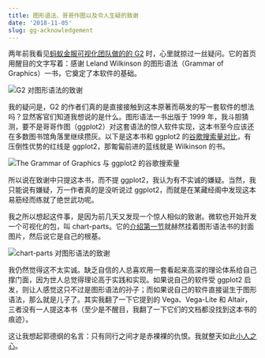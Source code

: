 ```yaml
---
title: 图形语法、哥哥作图以及令人生疑的致谢
date: '2018-11-05'
slug: gg-acknowledgement
---
```


两年前我看见[蚂蚁金服可视化团队做的的 G2](https://github.com/antvis/g2) 时，心里就掠过一丝疑问。它的首页用醒目的文字写着：感谢 Leland Wilkinson 的图形语法（Grammar of Graphics）一书，它奠定了本软件的基础。

![G2 对图形语法的致谢](https://user-images.githubusercontent.com/163582/48026349-6cbcc300-e10b-11e8-881d-8721945a4bc9.png)

我的疑问是，G2 的作者们真的是直接接触到这本原著而萌发的写一套软件的想法吗？显然客官们知道我想说的是什么。图形语法一书出版于 1999 年，我斗胆猜测，要不是哥哥作图（ggplot2）对这套语法的惊人软件实现，这本书至今应该还在多数图书馆角落里继续攒灰。以下是这本书和 ggplot2 的[谷歌搜索量对比](https://trends.google.com/trends/explore?date=all&q=%2Fm%2F06djfgz,ggplot2)，有压倒性优势的红线是 ggplot2，那匍匐前进的蓝线就是 Wilkinson 的书。

![The Grammar of Graphics 与 ggplot2 的谷歌搜索量](https://user-images.githubusercontent.com/163582/48025806-04b9ad00-e10a-11e8-93b6-04bf063f3042.png)

所以说在致谢中只提这本书，而不提 ggplot2，我认为有不实诚的嫌疑。当然，我只能说有嫌疑，万一作者真的是没听说过 ggplot2，而就是在某藏经阁中发现这本易筋经而练就了绝世武功呢。

我之所以想起这件事，是因为前几天又发现一个惊人相似的致谢。微软也开始开发一个可视化的包，叫 chart-parts。它的[介绍第一节](https://microsoft.github.io/chart-parts/documentation/introduction)就赫然挂着图形语法书的封面图片，然后说它是自己的根基。

![chart-parts 对图形语法的致谢](https://user-images.githubusercontent.com/163582/48026405-9c6bcb00-e10b-11e8-887a-fb0f97bf784b.png#border)

我仍然觉得这不太实诚。缺乏自信的人总喜欢用一套看起来高深的理论体系给自己撑门面，因为世人总觉得理论高于实践和实现。如果说自己的软件受 ggplot2 启发，则让人感觉这只不过是图形语法的孙子；而如果说自己的软件直接诞生于图形语法，那么就是儿子了。其实我翻了一下它提到的 Vega、Vega-Lite 和 Altair，三者没有一人提这本书（至少是不醒目，我翻了一下它们的文档都没找到这本书的痕迹）。

这让我想起郭德纲的名言：只有同行之间才是赤裸裸的仇恨。我就整天如此[小人之心](/cn/2017/05/little-mind/)。
